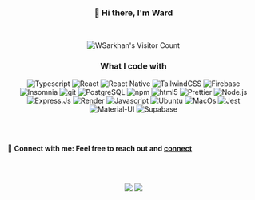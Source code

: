

<h3 align='center'>👋 Hi there, I'm Ward </h3>
<br>
<p align='center'><img src="https://vbr.nathanchung.dev/badge?page_id=WSarkhan.WSarkhan&lcolor=4a0d32&color=454545&logo=github" alt="WSarkhan's Visitor Count"/></p>

<h3 align='center'>What I code with</h3>

<p align='center'>
 <img alt="Typescript" src="https://img.shields.io/badge/TypeScript-007ACC??style=flat-square&logo=typescript&logoColor=white"/>
 <img alt="React" src="https://img.shields.io/badge/react-%2320232a.svg?style=flat-square&logo=react&logoColor=%2361DAFB" />
 <img alt="React Native" src="https://img.shields.io/badge/react_native-%2320232a.svg?style=flat-square&logo=react&logoColor=%2361DAFB"/>
 <img alt="TailwindCSS" src="https://img.shields.io/badge/Tailwind_CSS-38B2AC?style=flat-square&logo=tailwind-css&logoColor=white" />
 <img alt="Firebase" src="https://img.shields.io/badge/firebase-%23039BE5.svg?style=flat-square&logo=firebase"/>
 <img alt="Insomnia" src="https://img.shields.io/badge/-Insomnia-5849BE?style=flat-square&logo=insomnia&logoColor=white" />
 <img alt="git" src="https://img.shields.io/badge/-Git-F05032?style=flat-square&logo=git&logoColor=white" />
 <img alt="PostgreSQL" src="https://img.shields.io/badge/postgres-%23316192.svg?style=flat-square&logo=postgresql&logoColor=white"/>
 <img alt="npm" src="https://img.shields.io/badge/-NPM-CB3837?style=flat-square&logo=npm&logoColor=white" />
 <img alt="html5" src="https://img.shields.io/badge/-HTML5-E34F26?style=flat-square&logo=html5&logoColor=white" />
 <img alt="Prettier" src="https://img.shields.io/badge/-Prettier-F7B93E?style=flat-square&logo=prettier&logoColor=white" />
 <img alt="Node.js" src="https://img.shields.io/badge/-Node.js-43853d?style=flat-square&logo=Node.js&logoColor=white" />
 <img alt="Express.Js" src="https://img.shields.io/badge/express.js-%23404d59.svg?style=flat-square&logo=express&logoColor=%2361DAFB"/>
 <img alt="Render" src="https://img.shields.io/badge/Render-%46E3B7.svg?style=flat-square&logo=render&logoColor=white"/>
 <img alt="Javascript" src="https://img.shields.io/badge/javascript-%23323330.svg?style=flat-square&logo=javascript&logoColor=%23F7DF1E"/>
 <img alt="Ubuntu" src="https://img.shields.io/badge/Ubuntu-E95420?style=flat-square&logo=ubuntu&logoColor=white"/>
 <img alt="MacOs"src="https://img.shields.io/badge/mac%20os-000000?style=flat-square&logo=macos&logoColor=F0F0F0"/>
 <img alt="Jest" src="https://img.shields.io/badge/-jest-%23C21325?style=flat-square&logo=jest&logoColor=white"/>
 <img alt="Material-UI" src="https://img.shields.io/badge/Material--UI-0081CB?style=flat-squaree&logo=material-ui&logoColor=white"/>
 <img alt="Supabase" src="https://img.shields.io/badge/Supabase-181818?style=flat-square&logo=supabase&logoColor=white"/>
</p>

<br>
<br>
<body>

🔗 <b>Connect with me:<b> Feel free to reach out and <a href='https://www.linkedin.com/in/wsarkhan/'>connect</a>


</body>
<br>
<br>
<p align='center'>  
<a href="https://www.linkedin.com/in/wsarkhan/"><img src="https://img.shields.io/badge/LinkedIn-0077B5?style=for-the-badge&logo=linkedin&logoColor=white"/></a>
<a href="https://github.com/WSarkhan"><img src="https://img.shields.io/badge/GitHub-black?style=for-the-badge&logo=github&logoColor=white"/></a>
</p>







